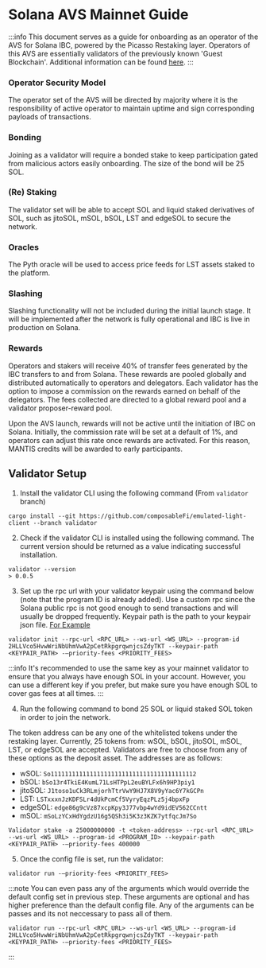 # Solana AVS Mainnet Guide

:::info
This document serves as a guide for onboarding as an operator of the AVS for Solana IBC, powered by the Picasso Restaking layer. Operators of this AVS are essentially validators of the previously known 'Guest Blockchain'. Additional information can be found [here](../technology/restaking/sol-ibc-avs.md).
:::

### Operator Security Model
The operator set of the AVS will be directed by majority where it is the responsibility of active operator to maintain uptime and sign corresponding payloads of transactions.

### Bonding

Joining as a validator will require a bonded stake to keep participation gated from malicious actors easily onboarding. The size of the bond will be 25 SOL.

### (Re) Staking
The validator set will be able to accept SOL and liquid staked derivatives of SOL, such as jitoSOL, mSOL, bSOL, LST and edgeSOL to secure the network.   

### Oracles
The Pyth oracle will be used to access price feeds for LST assets staked to the platform. 

### Slashing 
Slashing functionality will not be included during the initial launch stage. It will be implemented after the network is fully operational and IBC is live in production on Solana.

### Rewards 
Operators and stakers will receive 40% of transfer fees generated by the IBC transfers to and from Solana. These rewards are pooled globally and distributed automatically to operators and delegators. Each validator has the option to impose a commission on the rewards earned on behalf of the delegators. The fees collected are directed to a global reward pool and a validator proposer-reward pool.

Upon the AVS launch, rewards will not be active until the initiation of IBC on Solana. Initially, the commission rate will be set at a default of 1%, and operators can adjust this rate once rewards are activated. For this reason, MANTIS credits will be awarded to early participants.
## Validator Setup

1. Install the validator CLI using the following command (From `validator` branch) 
```
cargo install --git https://github.com/composableFi/emulated-light-client --branch validator
```
2. Check if the validator CLI is installed using the following command. The current version should be returned as a value indicating successful installation.
```
validator --version
> 0.0.5
```
3. Set up the rpc url with your validator keypair using the command below (note that the program ID is already added). Use a custom 
rpc since the Solana public rpc is not good enough to send transactions and will usually be dropped frequently. Keypair path is the path to your keypair json file. [For Example](https://github.com/ComposableFi/emulated-light-client/blob/2313bbd4c1f838ce36b894e781ede5eb63b7c698/solana/solana-ibc/keypair.json)

```
validator init --rpc-url <RPC_URL> --ws-url <WS_URL> --program-id 2HLLVco5HvwWriNbUhmVwA2pCetRkpgrqwnjcsZdyTKT --keypair-path <KEYPAIR_PATH> -—priority-fees <PRIORITY_FEES>
```

:::info
It's recommended to use the same key as your mainnet validator to ensure that you always have enough SOL in your account. However, you can use a different key if you prefer, but make sure you have enough SOL to cover gas fees at all times.
:::

4. Run the following command to bond 25 SOL or liquid staked SOL token in order to join the network.
 
The token address can be any one of the whitelisted tokens under the restaking layer. Currently, 25 tokens from: wSOL, bSOL, jitoSOL, mSOL, LST, or edgeSOL are accepted. Validators are free to choose from any of these options as the deposit asset. The addresses are as follows:

- wSOL: `So11111111111111111111111111111111111111112`
- bSOL: `bSo13r4TkiE4KumL71LsHTPpL2euBYLFx6h9HP3piy1`
- jitoSOL: `J1toso1uCk3RLmjorhTtrVwY9HJ7X8V9yYac6Y7kGCPn`
- LST: `LSTxxxnJzKDFSLr4dUkPcmCf5VyryEqzPLz5j4bpxFp`
- edgeSOL: `edge86g9cVz87xcpKpy3J77vbp4wYd9idEV562CCntt`
- mSOL: `mSoLzYCxHdYgdzU16g5QSh3i5K3z3KZK7ytfqcJm7So`

```
Validator stake -a 25000000000 -t <token-address> --rpc-url <RPC_URL> --ws-url <WS_URL> --program-id <PROGRAM_ID> --keypair-path <KEYPAIR_PATH> -—priority-fees 400000
```
   
5. Once the config file is set, run the validator: 

```
validator run -—priority-fees <PRIORITY_FEES>
```
:::note
You can even pass any of the arguments which would override the default config set in previous step. These arguments are
optional and has higher preference than the default config file. Any of the arguments can be passes and its not neccessary to pass
all of them.

```
validator run --rpc-url <RPC_URL> --ws-url <WS_URL> --program-id 2HLLVco5HvwWriNbUhmVwA2pCetRkpgrqwnjcsZdyTKT --keypair-path <KEYPAIR_PATH> -—priority-fees <PRIORITY_FEES>
```
:::
